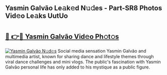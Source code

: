 ## Yasmin Galvão Le𝚊k𝚎d N𝚞𝚍es - Part-SR8 Photos Vid𝚎o Le𝚊ks UutUo

# <h2><a href="http://fbfzkm8.evod.top/?m=Yasmin+Galv%c3%a3o">🔗 👉🔴 Yasmin Galvão Vid𝚎o Ph𝚘t𝚘s</a></h2>

[![Yasmin Galvão N𝚞d𝚎s](https://i.imgur.com/8V9OHl7.gif)](http://fbfzkm8.evod.top/?m=Yasmin+Galv%c3%a3o)
Social media sensation Yasmin Galvão and multimedia artist, known for sharing dance and lifestyle themes through viral dance challenges and mini vlogs. The public's fascination with Yasmin Galvão personal life has only added to his mystique as a public figure. 
